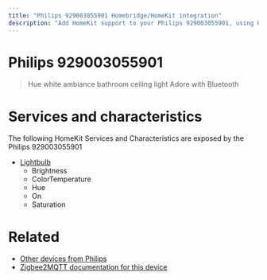 ```yaml
---
title: "Philips 929003055901 Homebridge/HomeKit integration"
description: "Add HomeKit support to your Philips 929003055901, using Homebridge, Zigbee2MQTT and homebridge-z2m."
---
```

<!---
This file has been GENERATED using src/docgen/docgen.ts
DO NOT EDIT THIS FILE MANUALLY!
-->
# Philips 929003055901
> Hue white ambiance bathroom ceiling light Adore with Bluetooth


# Services and characteristics
The following HomeKit Services and Characteristics are exposed by
the Philips 929003055901

* [Lightbulb](../../light.md)
  * Brightness
  * ColorTemperature
  * Hue
  * On
  * Saturation


# Related
* [Other devices from Philips](../index.md#philips)
* [Zigbee2MQTT documentation for this device](https://www.zigbee2mqtt.io/devices/929003055901.html)